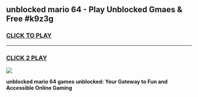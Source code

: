 
## unblocked mario 64 - Play Unblocked Gmaes & Free #k9z3g
<h3>
<a href="https://premium.freeplayer.one?title=unblocked_mario_64&ref=03M">CLICK TO PLAY</a></h3>
<hr>

<h3>
<a href="https://premium.freeplayer.one?title=unblocked_mario_64&ref=03M">CLICK 2 PLAY</a>
  
</h3>

<a href="https://premium.freeplayer.one?title=unblocked_mario_64&ref=03M"><img src="https://clearcache.store/games.png"></a>


**unblocked mario 64 games unblocked: Your Gateway to Fun and Accessible Online Gaming**
